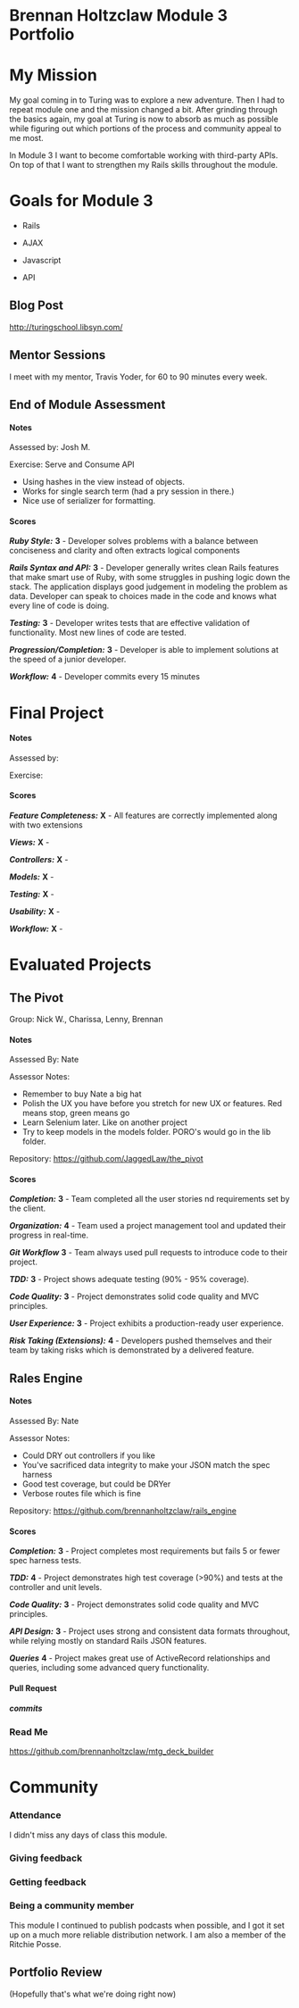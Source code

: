 
# Brennan Holtzclaw Module 3 Portfolio

# My Mission

My goal coming in to Turing was to explore a new adventure. Then I had to repeat module one and the mission changed a bit. After grinding through the basics again, my goal at Turing is now to absorb as much as possible while figuring out which portions of the process and community appeal to me most.

In Module 3 I want to become comfortable working with third-party APIs. On top of that I want to strengthen my Rails skills throughout the module.

# Goals for Module 3

* Rails

* AJAX

* Javascript

* API

## Blog Post

http://turingschool.libsyn.com/

## Mentor Sessions

I meet with my mentor, Travis Yoder, for 60 to 90 minutes every week.

## End of Module Assessment

#### Notes

Assessed by: Josh M.

Exercise: Serve and Consume API

* Using hashes in the view instead of objects.
* Works for single search term (had a pry session in there.)
* Nice use of serializer for formatting.

#### Scores

***Ruby Style:*** **3** -  Developer solves problems with a balance between conciseness and clarity and often extracts logical components

***Rails Syntax and API:*** **3** -  Developer generally writes clean Rails features that make smart use of Ruby, with some struggles in pushing logic down the stack. The application displays good judgement in modeling the problem as data. Developer can speak to choices made in the code and knows what every line of code is doing.

***Testing:*** **3** - Developer writes tests that are effective validation of functionality. Most new lines of code are tested.

***Progression/Completion:*** **3** - Developer is able to implement solutions at the speed of a junior developer.

***Workflow:*** **4** - Developer commits every 15 minutes

# Final Project

#### Notes

Assessed by:

Exercise:

#### Scores

***Feature Completeness:*** **X** - All features are correctly implemented along with two extensions

***Views:*** **X** -

***Controllers:*** **X** -

***Models:*** **X** -

***Testing:*** **X** -

***Usability:*** **X** -

***Workflow:*** **X** -

# Evaluated Projects

## The Pivot

Group: Nick W., Charissa, Lenny, Brennan

#### Notes
Assessed By: Nate

Assessor Notes:

* Remember to buy Nate a big hat
* Polish the UX you have before you stretch for new UX or features. Red means stop, green means go
* Learn Selenium later. Like on another project
* Try to keep models in the models folder. PORO's would go in the lib folder.

Repository: https://github.com/JaggedLaw/the_pivot

#### Scores

***Completion:*** **3** - Team completed all the user stories nd requirements set by the client.

***Organization:*** **4** - Team used a project management tool and updated their progress in real-time.

***Git Workflow*** **3** - Team always used pull requests to introduce code to their project.

***TDD:*** **3** - Project shows adequate testing (90% - 95% coverage).

***Code Quality:*** **3** - Project demonstrates solid code quality and MVC principles.

***User Experience:*** **3** - Project exhibits a production-ready user experience.

***Risk Taking (Extensions):*** **4** - Developers pushed themselves and their team by taking risks which is demonstrated by a delivered feature.

## Rales Engine

#### Notes
Assessed By: Nate

Assessor Notes:

* Could DRY out controllers if you like
* You've sacrificed data integrity to make your JSON match the spec harness
* Good test coverage, but could be DRYer
* Verbose routes file which is fine

Repository: https://github.com/brennanholtzclaw/rails_engine

#### Scores

***Completion:*** **3** -  Project completes most requirements but fails 5 or fewer spec harness tests.

***TDD:*** **4** - Project demonstrates high test coverage (>90%) and tests at the controller and unit levels.

***Code Quality:*** **3** - Project demonstrates solid code quality and MVC principles.

***API Design:*** **3** -  Project uses strong and consistent data formats throughout, while relying mostly on standard Rails JSON features.

***Queries*** **4** - Project makes great use of ActiveRecord relationships and queries, including some advanced query functionality.

#### Pull Request

##### commits

### Read Me
https://github.com/brennanholtzclaw/mtg_deck_builder

# Community

### Attendance
I didn't miss any days of class this module.

### Giving feedback

### Getting feedback

### Being a community member
This module I continued to publish podcasts when possible, and I got it set up on a much more reliable distribution network. I am also a member of the Ritchie Posse.

## Portfolio Review

(Hopefully that's what we're doing right now)
